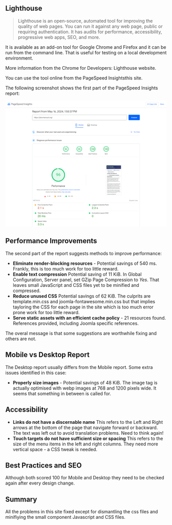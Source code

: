 <!-- Filename: jdocmanual?manual=user&heading=performance&filename=page-analysis.md / Display title: Page Analysis -->

## Lighthouse

> Lighthouse is an open-source, automated tool for improving the quality of
web pages. You can run it against any web page, public or requiring
authentication. It has audits for performance, accessibility, progressive web
apps, SEO, and more.

It is available as an add-on tool for Google Chrome and Firefox and it can be
run from the command line. That is useful for testing on a local development
environment.

More information from the Chrome for Developers: Lighthouse website.

You can use the tool online from the PageSpeed Insightsthis site.

The following screenshot shows the first part of the PageSpeed Insights report:

![PageSpeed Insights Report](../../../images/en/performance/performance-pagespeed-insights.png "PageSpeed Insights Report")

## Performance Improvements

The second part of the report suggests methods to improve performance:

* **Eliminate render-blocking resources** - Potential savings of 540 ms.
Frankly, this is too much work for too little reward.
* **Enable text compression** Potential saving of 11 KiB. In Global
Configuration, Server panel, set GZip Page Compression to *Yes*. That leaves
small JavaScript and CSS files yet to be minified and compressed.
* **Reduce unused CSS** Potential savings of 62 KiB. The culprits are
template.min.css and joomla-fontawesome.min.css but that implies tayloring
the CSS for each page in the site which is too much error prone work for too
little reward.
* **Serve static assets with an efficient cache policy** - 21 resources found.
References provided, including Joomla specific references.

The overal message is that some suggestions are worthwhile fixing and others
are not.

## Mobile vs Desktop Report

The Desktop report usually differs from the Mobile report. Some extra issues
identified in this case:

* **Properly size images** - Potential savings of 48 KiB. The image tag is
actually optimised with webp images at 768 and 1200 pixels wide. It seems that
something in between is called for.

## Accessibility

* **Links do not have a discernable name** This refers to the Left and Right
arrows at the bottom of the page that navigate forward or backward. The text
was left out to avoid translation problems. Need to think again!
* **Touch targets do not have sufficient size or spacing** This refers to the
size of the menu items in the left and right columns. They need more vertical
space - a CSS tweak is needed.

## Best Practices and SEO

Although both scored 100 for Mobile and Desktop they need to be checked again
after every design change.

## Summary

All the problems in this site fixed except for dismantling the css files and
minifiying the small component Javascript and CSS files.